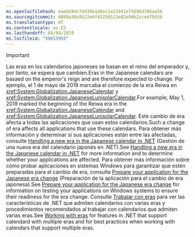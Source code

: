 ```yaml
---
ms.openlocfilehash: eaebb9dcfdd30ea38ec2a22441e75696d70baa5b
ms.sourcegitcommit: 6089a30c0522e6f43256523e82e94b2ccedfb55b
ms.translationtype: HT
ms.contentlocale: es-ES
ms.lasthandoff: 04/04/2019
ms.locfileid: "59013955"
---
```


> [!IMPORTANT]
>  <span data-ttu-id="39ea5-101">Las eras en los calendarios japoneses se basan en el reino del emperador y, por tanto, se espera que cambien.</span><span class="sxs-lookup"><span data-stu-id="39ea5-101">Eras in the Japanese calendars are basaed on the emperor's reign and are therefore expected to change.</span></span> <span data-ttu-id="39ea5-102">Por ejemplo, el 1 de mayo de 2019 marcaba el comienzo de la era Reiwa en <xref:System.Globalization.JapaneseCalendar> y <xref:System.Globalization.JapaneseLunisolarCalendar>.</span><span class="sxs-lookup"><span data-stu-id="39ea5-102">For example, May 1, 2019 marked the beginning of the Reiwa era in the <xref:System.Globalization.JapaneseCalendar> and <xref:System.Globalization.JapaneseLunisolarCalendar>.</span></span> <span data-ttu-id="39ea5-103">Este cambio de era afecta a todas las aplicaciones que usan estos calendarios.</span><span class="sxs-lookup"><span data-stu-id="39ea5-103">Such a change of era affects all applications that use these calendars.</span></span> <span data-ttu-id="39ea5-104">Para obtener más información y determinar si sus aplicaciones están entre las afectadas, consulte [Handling a new era in the Japanese calendar in .NET](https://devblogs.microsoft.com/dotnet/handling-a-new-era-in-the-japanese-calendar-in-net/) (Gestión de una nueva era del calendario japonés en .NET).</span><span class="sxs-lookup"><span data-stu-id="39ea5-104">See [Handling a new era in the Japanese calendar in .NET](https://devblogs.microsoft.com/dotnet/handling-a-new-era-in-the-japanese-calendar-in-net/) for more information and to determine whether your applications are affected.</span></span> <span data-ttu-id="39ea5-105">Para obtener más información sobre cómo probar aplicaciones en sistemas Windows para garantizar que estén preparadas para el cambio de era, consulte [Prepare your application for the Japanese era change](/windows/uwp/design/globalizing/japanese-era-change) (Preparación de la aplicación para el cambio de era japonesa).</span><span class="sxs-lookup"><span data-stu-id="39ea5-105">See [Prepare your application for the Japanese era change](/windows/uwp/design/globalizing/japanese-era-change) for information on testing your applications on Windows systems to ensure their readiness for the era change.</span></span> <span data-ttu-id="39ea5-106">Consulte [Trabajar con eras](~/docs/standard/datetime/working-with-calendars.md#working-with-eras) para ver las características de .NET que admiten calendarios con varias eras y procedimientos recomendados al trabajar con calendarios que admiten varias eras.</span><span class="sxs-lookup"><span data-stu-id="39ea5-106">See [Working with eras](~/docs/standard/datetime/working-with-calendars.md#working-with-eras) for features in .NET that support calendard with multiple eras and for best practices when working with calendars that support multiple eras.</span></span>
